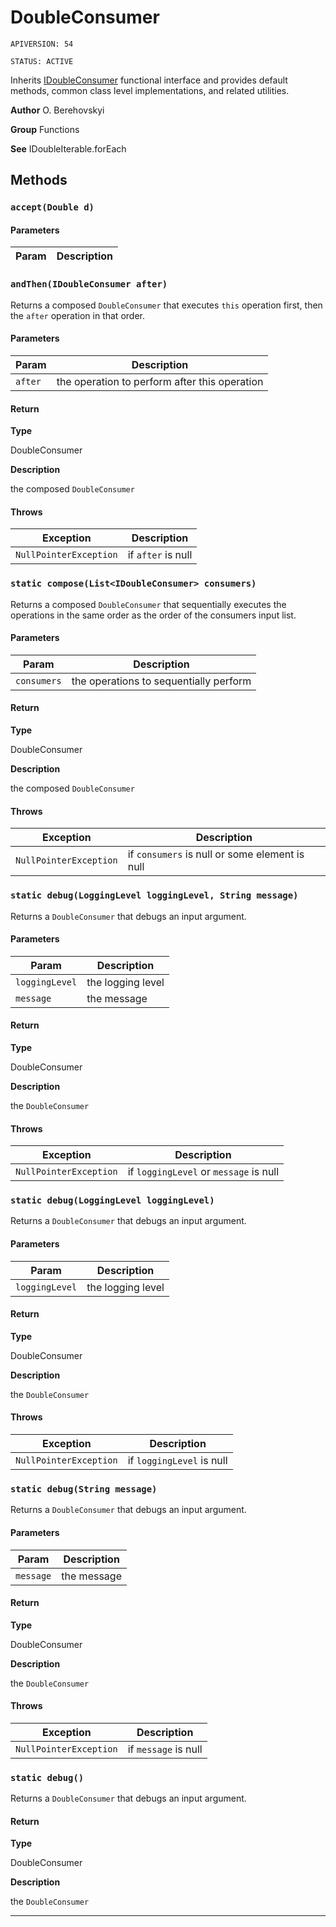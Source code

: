 # DoubleConsumer

`APIVERSION: 54`

`STATUS: ACTIVE`

Inherits [IDoubleConsumer](/docs/Functional-Interfaces/IDoubleConsumer.md) functional interface and provides default methods, common class level implementations, and related utilities.


**Author** O. Berehovskyi


**Group** Functions


**See** IDoubleIterable.forEach

## Methods
### `accept(Double d)`
#### Parameters
|Param|Description|
|---|---|

### `andThen(IDoubleConsumer after)`

Returns a composed `DoubleConsumer` that executes `this` operation first, then the `after` operation in that order.

#### Parameters
|Param|Description|
|---|---|
|`after`|the operation to perform after this operation|

#### Return

**Type**

DoubleConsumer

**Description**

the composed `DoubleConsumer`

#### Throws
|Exception|Description|
|---|---|
|`NullPointerException`|if `after` is null|

### `static compose(List<IDoubleConsumer> consumers)`

Returns a composed `DoubleConsumer` that sequentially executes the operations in the same order as the order of the consumers input list.

#### Parameters
|Param|Description|
|---|---|
|`consumers`|the operations to sequentially perform|

#### Return

**Type**

DoubleConsumer

**Description**

the composed `DoubleConsumer`

#### Throws
|Exception|Description|
|---|---|
|`NullPointerException`|if `consumers` is null or some element is null|

### `static debug(LoggingLevel loggingLevel, String message)`

Returns a `DoubleConsumer` that debugs an input argument.

#### Parameters
|Param|Description|
|---|---|
|`loggingLevel`|the logging level|
|`message`|the message|

#### Return

**Type**

DoubleConsumer

**Description**

the `DoubleConsumer`

#### Throws
|Exception|Description|
|---|---|
|`NullPointerException`|if `loggingLevel` or `message` is null|

### `static debug(LoggingLevel loggingLevel)`

Returns a `DoubleConsumer` that debugs an input argument.

#### Parameters
|Param|Description|
|---|---|
|`loggingLevel`|the logging level|

#### Return

**Type**

DoubleConsumer

**Description**

the `DoubleConsumer`

#### Throws
|Exception|Description|
|---|---|
|`NullPointerException`|if `loggingLevel` is null|

### `static debug(String message)`

Returns a `DoubleConsumer` that debugs an input argument.

#### Parameters
|Param|Description|
|---|---|
|`message`|the message|

#### Return

**Type**

DoubleConsumer

**Description**

the `DoubleConsumer`

#### Throws
|Exception|Description|
|---|---|
|`NullPointerException`|if `message` is null|

### `static debug()`

Returns a `DoubleConsumer` that debugs an input argument.

#### Return

**Type**

DoubleConsumer

**Description**

the `DoubleConsumer`

---
